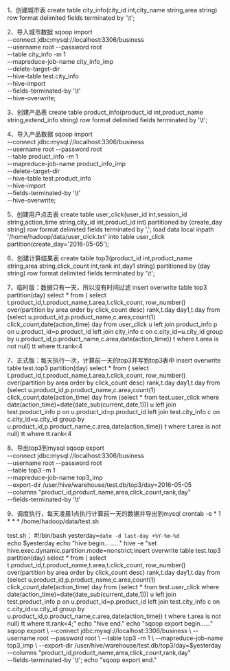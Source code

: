 1、创建城市表
create table city_info(city_id int,city_name string,area string)
row format delimited fields terminated by '\t';

2、导入城市数据
sqoop import \
--connect jdbc:mysql://localhost:3306/business \
--username root --password root \
--table city_info -m 1 \
--mapreduce-job-name city_info_imp \
--delete-target-dir \
--hive-table test.city_info \
--hive-import \
--fields-terminated-by '\t' \
--hive-overwrite;

3、创建产品表
create table product_info(product_id int,product_name string,extend_info string)
row format delimited fields terminated by '\t';

4、导入产品数据
sqoop import \
--connect jdbc:mysql://localhost:3306/business \
--username root --password root \
--table product_info -m 1 \
--mapreduce-job-name product_info_imp \
--delete-target-dir \
--hive-table test.product_info \
--hive-import \
--fields-terminated-by '\t' \
--hive-overwrite;

5、创建用户点击表
create table user_click(user_id int,session_id string,action_time string,city_id int,product_id int)
partitioned by (create_day string)
row format delimited fields terminated by ',';
load data local inpath '/home/hadoop/data/user_click.txt' into table user_click partition(create_day='2016-05-05');

6、创建计算结果表
create table top3(product_id int,product_name string,area string,click_count int,rank int,day1 string)
partitioned by (day string)
row format delimited fields terminated by '\t';

7、临时版：数据只有一天，所以没有时间过滤
insert overwrite table top3 partition(day)
select * from (
select t.product_id,t.product_name,t.area,t.click_count,
row_number() over(partition by area order by click_count desc) rank,t.day day1,t.day
from (select u.product_id,p.product_name,c.area,count(1) click_count,date(action_time) day
from user_click u left join product_info p on u.product_id=p.product_id 
left join city_info c on c.city_id=u.city_id group by u.product_id,p.product_name,c.area,date(action_time)) t where t.area is not null) tt where tt.rank<4

7、正式版：每天执行一次，计算前一天的top3并写到top3表中
insert overwrite table test.top3 partition(day)
select * from (
select t.product_id,t.product_name,t.area,t.click_count,
row_number() over(partition by area order by click_count desc) rank,t.day day1,t.day
from (select u.product_id,p.product_name,c.area,count(1) click_count,date(action_time) day
from (select * from test.user_click where date(action_time)=date(date_sub(current_date,1))) u left join test.product_info p on u.product_id=p.product_id 
left join test.city_info c on c.city_id=u.city_id group by u.product_id,p.product_name,c.area,date(action_time)) t where t.area is not null) tt where tt.rank<4

8、导出top3到mysql
sqoop export \
--connect jdbc:mysql://localhost:3306/business \
--username root --password root \
--table top3 -m 1 \
--mapreduce-job-name top3_imp \
--export-dir /user/hive/warehouse/test.db/top3/day=2016-05-05 \
--columns "product_id,product_name,area,click_count,rank,day" \
--fields-terminated-by '\t' 

9、调度执行，每天凌晨1点执行计算前一天的数据并导出到mysql
crontab -e * 1 * * * /home/hadoop/data/test.sh

test.sh：
#!/bin/bash
yesterday=`date -d last-day +%Y-%m-%d`  
echo $yesterday
echo "hive begin........."
hive -e "set hive.exec.dynamic.partition.mode=nonstrict;insert overwrite table test.top3 partition(day)
select * from (
select t.product_id,t.product_name,t.area,t.click_count,
row_number() over(partition by area order by click_count desc) rank,t.day day1,t.day
from (select u.product_id,p.product_name,c.area,count(1) click_count,date(action_time) day
from (select * from test.user_click where date(action_time)=date(date_sub(current_date,1))) u left join test.product_info p on u.product_id=p.product_id 
left join test.city_info c on c.city_id=u.city_id group by u.product_id,p.product_name,c.area,date(action_time)) t where t.area is not null) tt where tt.rank<4;"
echo "hive end."
echo "sqoop export begin......"
sqoop export \
--connect jdbc:mysql://localhost:3306/business \
--username root --password root \
--table top3 -m 1 \
--mapreduce-job-name top3_imp \
--export-dir /user/hive/warehouse/test.db/top3/day=$yesterday \
--columns "product_id,product_name,area,click_count,rank,day" \
--fields-terminated-by '\t';
echo "sqoop export end."
